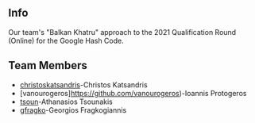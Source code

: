## Info
Our team's "Balkan Khatru" approach to the 2021 Qualification Round (Online) for the Google Hash Code.

## Team Members

* [christoskatsandris](https://github.com/christoskatsandris)-Christos Katsandris
* [vanourogeros]https://github.com/vanourogeros)-Ioannis Protogeros
* [tsoun](https://github.com/tsoun)-Athanasios Tsounakis
* [gfragko](https://github.com/gfragko)-Georgios Fragkogiannis
